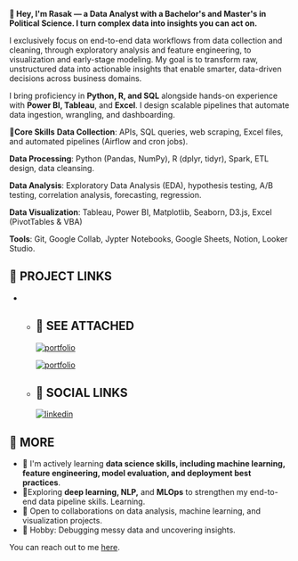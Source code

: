 **👋 Hey, I'm Rasak — a Data Analyst with a Bachelor's and Master's in Political Science. I turn complex data into insights you can act on.**

I exclusively focus on end-to-end data workflows from data collection and cleaning, through exploratory analysis and feature engineering, to visualization and early-stage modeling. My goal is to transform raw, unstructured data into actionable insights that enable smarter, data-driven decisions across business domains. 

I bring proficiency in **Python, R, and SQL** alongside hands-on experience with **Power BI, Tableau**, and **Excel**. I design scalable pipelines that automate data ingestion, wrangling, and dashboarding.

🔧**Core Skills**
**Data Collection**: APIs, SQL queries, web scraping, Excel files, and automated pipelines (Airflow and cron jobs).

**Data Processing**: Python (Pandas, NumPy), R (dplyr, tidyr), Spark, ETL design, data cleansing.

**Data Analysis**: Exploratory Data Analysis (EDA), hypothesis testing, A/B testing, correlation analysis, forecasting, regression.

**Data Visualization**: Tableau, Power BI, Matplotlib, Seaborn, D3.js, Excel (PivotTables & VBA)

**Tools**: Git, Google Collab, Jypter Notebooks, Google Sheets, Notion, Looker Studio.

## 🚀 PROJECT LINKS
*   - ## 🔗 SEE ATTACHED
      [![portfolio](https://img.shields.io/badge/CorrosionAnalysis-000?style=for-the-badge&logo=ko-fi&logoColor=white)](https://github.com/RasakAnalysis/CorrosionAnalysis)

      [![portfolio](https://img.shields.io/badge/BeachGroupAnalysis-000?style=for-the-badge&logo=ko-fi&logoColor=white)](https://github.com/RasakAnalysis/BeachGroupAnalysis)
   
    - ## 🔗 SOCIAL LINKS
      [![linkedin](https://img.shields.io/badge/linkedin-0A66C2?style=for-the-badge&logo=linkedin&logoColor=white)](https://www.linkedin.com/login/)

## 🚀 MORE
   * 🔭 I'm actively learning **data science skills, including machine learning, feature engineering, model evaluation, and deployment best practices**. 
   * 🌱Exploring **deep learning, NLP,** and **MLOps** to strengthen my end-to-end data pipeline skills. Learning.
   * 👯 Open to collaborations on data analysis, machine learning, and visualization projects.
   * 🧠 Hobby: Debugging messy data and uncovering insights.
   
  You can reach out to me [here](https://wa.me/2348163157843).

